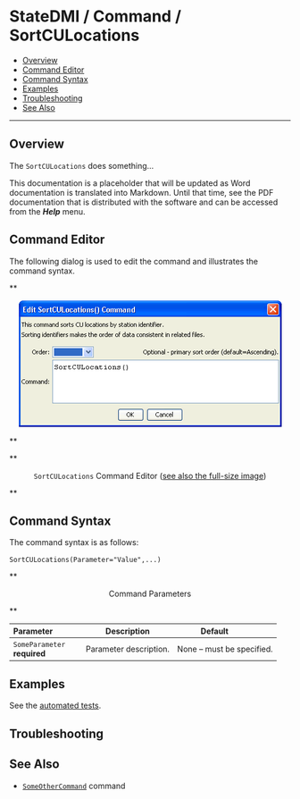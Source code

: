 # StateDMI / Command / SortCULocations #

* [Overview](#overview)
* [Command Editor](#command-editor)
* [Command Syntax](#command-syntax)
* [Examples](#examples)
* [Troubleshooting](#troubleshooting)
* [See Also](#see-also)

-------------------------

## Overview ##

The `SortCULocations` does something...

This documentation is a placeholder that will be updated as Word documentation is translated into Markdown.
Until that time, see the PDF documentation that is distributed with the software and can be accessed
from the ***Help*** menu.

## Command Editor ##

The following dialog is used to edit the command and illustrates the command syntax.

**<p style="text-align: center;">
![SortCULocations](SortCULocations.png)
</p>**

**<p style="text-align: center;">
`SortCULocations` Command Editor (<a href="../SortCULocations.png">see also the full-size image</a>)
</p>**

## Command Syntax ##

The command syntax is as follows:

```text
SortCULocations(Parameter="Value",...)
```
**<p style="text-align: center;">
Command Parameters
</p>**

| **Parameter**&nbsp;&nbsp;&nbsp;&nbsp;&nbsp;&nbsp;&nbsp;&nbsp;&nbsp;&nbsp;&nbsp;&nbsp; | **Description** | **Default**&nbsp;&nbsp;&nbsp;&nbsp;&nbsp;&nbsp;&nbsp;&nbsp;&nbsp;&nbsp; |
| --------------|-----------------|----------------- |
|`SomeParameter`<br>**required**|Parameter description.|None – must be specified.|

## Examples ##

See the [automated tests](https://github.com/OpenCDSS/cdss-app-statedmi-test/tree/master/test/regression/commands/SortCULocations).

## Troubleshooting ##

## See Also ##

* [`SomeOtherCommand`](../SomeOtherCommand/SomeOtherCommand) command
